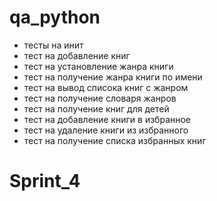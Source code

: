 # qa_python

- тесты на инит
- тест на добавление книг
- тест на установление жанра книги
- тест на получение жанра книги по имени
- тест на вывод списока книг с жанром
- тест на получение словаря жанров
- тест на получение книг для детей
- тест на добавление книги в избранное
- тест на удаление книги из избранного
- тест на получение списка избранных книг

# Sprint_4
